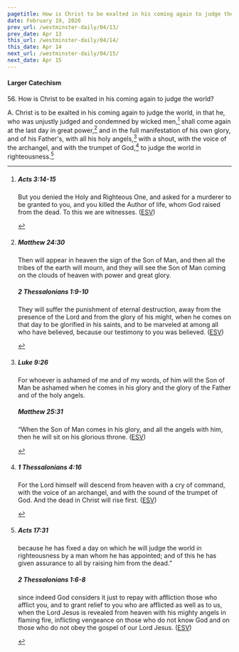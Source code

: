 ```yaml
---
pagetitle: How is Christ to be exalted in his coming again to judge the world?
date: February 19, 2020
prev_url: /westminster-daily/04/13/
prev_date: Apr 13
this_url: /westminster-daily/04/14/
this_date: Apr 14
next_url: /westminster-daily/04/15/
next_date: Apr 15
---
```


#### Larger Catechism

56\. How is Christ to be exalted in his coming again to judge the world?

A. Christ is to be exalted in his coming again to judge the world, in that he, who was unjustly judged and condemned by wicked men,[^fnref:wlc1] shall come again at the last day in great power,[^fnref:wlc2] and in the full manifestation of his own glory, and of his Father's, with all his holy angels,[^fnref:wlc3] with a shout, with the voice of the archangel, and with the trumpet of God,[^fnref:wlc4] to judge the world in righteousness.[^fnref:wlc5]


[^fnref:wlc1]: <div class="esv"><h5>Acts 3:14-15</h5> <div class="esv-text"><p id="p44003014.01-1">But you denied the Holy and Righteous One, and asked for a murderer to be granted to you, and you killed the Author of life, whom God raised from the dead. To this we are witnesses.  (<a href="http://www.esv.org" class="copyright">ESV</a>)</p> </div> </div>

[^fnref:wlc2]: <div class="esv"><h5>Matthew 24:30</h5> <div class="esv-text"><p id="p40024030.01-1"><span class="woc">Then will appear in heaven the sign of the Son of Man, and then all the tribes of the earth will mourn, and they will see the Son of Man coming on the clouds of heaven with power and great glory.</span></p> </div><h5>2 Thessalonians 1:9-10</h5> <div class="esv-text"><p id="p53001009.01-2">They will suffer the punishment of eternal destruction, away from the presence of the Lord and from the glory of his might, when he comes on that day to be glorified in his saints, and to be marveled at among all who have believed, because our testimony to you was believed.  (<a href="http://www.esv.org" class="copyright">ESV</a>)</p> </div> </div>

[^fnref:wlc3]: <div class="esv"><h5>Luke 9:26</h5> <div class="esv-text"><p id="p42009026.01-1"><span class="woc">For whoever is ashamed of me and of my words, of him will the Son of Man be ashamed when he comes in his glory and the glory of the Father and of the holy angels.</span></p> </div><h5>Matthew 25:31</h5> <div class="esv-text"> <p id="p40025031.04-2"><span class="woc">&#8220;When the Son of Man comes in his glory, and all the angels with him, then he will sit on his glorious throne.</span>  (<a href="http://www.esv.org" class="copyright">ESV</a>)</p> </div> </div>

[^fnref:wlc4]: <div class="esv"><h5>1 Thessalonians 4:16</h5> <div class="esv-text"><p id="p52004016.01-1">For the Lord himself will descend from heaven with a cry of command, with the voice of an archangel, and with the sound of the trumpet of God. And the dead in Christ will rise first.  (<a href="http://www.esv.org" class="copyright">ESV</a>)</p> </div> </div>

[^fnref:wlc5]: <div class="esv"><h5>Acts 17:31</h5> <div class="esv-text"><p id="p44017031.01-1">because he has fixed a day on which he will judge the world in righteousness by a man whom he has appointed; and of this he has given assurance to all by raising him from the dead.&#8221;</p> </div><h5>2 Thessalonians 1:6-8</h5> <div class="esv-text"><p id="p53001006.01-2">since indeed God considers it just to repay with affliction those who afflict you, and to grant relief to you who are afflicted as well as to us, when the Lord Jesus is revealed from heaven with his mighty angels in flaming fire, inflicting vengeance on those who do not know God and on those who do not obey the gospel of our Lord Jesus.  (<a href="http://www.esv.org" class="copyright">ESV</a>)</p> </div> </div>

